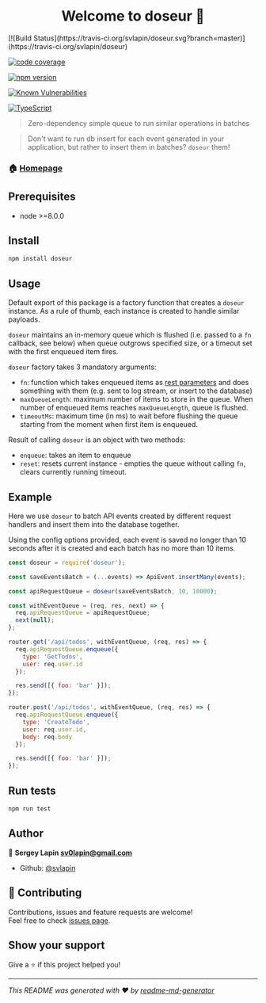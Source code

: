 <h1 align="center">Welcome to doseur 👋</h1>
<p>
[![Build Status](https://travis-ci.org/svlapin/doseur.svg?branch=master)](https://travis-ci.org/svlapin/doseur)

[![code coverage](https://codecov.io/gh/svlapin/doseur/branch/master/graph/badge.svg)](https://codecov.io/gh/svlapin/doseur)

[![npm version](https://badge.fury.io/js/doseur.svg)](https://badge.fury.io/js/doseur)

[![Known Vulnerabilities](https://snyk.io/test/github/svlapin/doseur/badge.svg)](https://snyk.io/test/github/svlapin/doseur)

[![TypeScript](https://badges.frapsoft.com/typescript/code/typescript.svg?v=101)](https://github.com/ellerbrock/typescript-badges/)

</p>

> Zero-dependency simple queue to run similar operations in batches

> Don't want to run db insert for each event generated in your application, but rather to insert them in batches? `doseur` them!

### 🏠 [Homepage](https:/github.com/svlapin/doseur#readme)

## Prerequisites

- node >=8.0.0

## Install

```sh
npm install doseur
```

## Usage

Default export of this package is a factory function that creates a `doseur` instance. As a rule of thumb, each instance is created to handle similar payloads.

`doseur` maintains an in-memory queue which is flushed (i.e. passed to a `fn` callback, see below) when queue outgrows specified size, or a timeout set with the first enqueued item fires.

`doseur` factory takes 3 mandatory arguments:

- `fn`: function which takes enqueued items as [rest parameters](https://developer.mozilla.org/en-US/docs/Web/JavaScript/Reference/Functions/rest_parameters) and does something with them (e.g. sent to log stream, or insert to the database)
- `maxQueueLength`: maximum number of items to store in the queue. When number of enqueued items reaches `maxQueueLength`, queue is flushed.
- `timeoutMs`: maximum time (in ms) to wait before flushing the queue starting from the moment when first item is enqueued.

Result of calling `doseur` is an object with two methods:

- `enqueue`: takes an item to enqueue
- `reset`: resets current instance - empties the queue without calling `fn`, clears currently running timeout.

## Example

Here we use `doseur` to batch API events created by different request handlers and insert them into the database together.

Using the config options provided, each event is saved no longer than 10 seconds after it is created and each batch has no more than 10 items.

```js
const doseur = require('doseur');

const saveEventsBatch = (...events) => ApiEvent.insertMany(events);

const apiRequestQueue = doseur(saveEventsBatch, 10, 10000);

const withEventQueue = (req, res, next) => {
  req.apiRequestQueue = apiRequestQueue;
  next(null);
};

router.get('/api/todos', withEventQueue, (req, res) => {
  req.apiRequestQueue.enqueue({
    type: 'GetTodos',
    user: req.user.id
  });

  res.send([{ foo: 'bar' }]);
});

router.post('/api/todos', withEventQueue, (req, res) => {
  req.apiRequestQueue.enqueue({
    type: 'CreateTodo',
    user: req.user.id,
    body: req.body
  });

  res.send([{ foo: 'bar' }]);
});
```

## Run tests

```sh
npm run test
```

## Author

👤 **Sergey Lapin <sv0lapin@gmail.com>**

- Github: [@svlapin](https://github.com/svlapin)

## 🤝 Contributing

Contributions, issues and feature requests are welcome!<br />Feel free to check [issues page](https:/github.com/svlapin/doseur/issues).

## Show your support

Give a ⭐️ if this project helped you!

---

_This README was generated with ❤️ by [readme-md-generator](https://github.com/kefranabg/readme-md-generator)_

